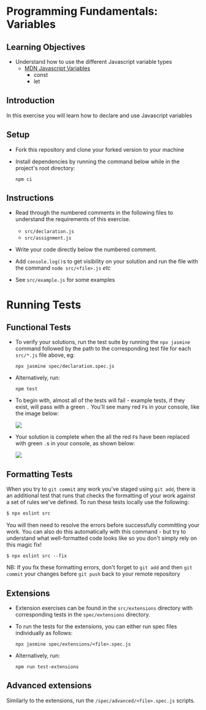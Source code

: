# Programming Fundamentals: Variables

## Learning Objectives

- Understand how to use the different Javascript variable types
  - [MDN Javascript Variables](https://developer.mozilla.org/en-US/docs/Learn/JavaScript/First_steps/Variables)
    - const
    - let

## Introduction

In this exercise you will learn how to declare and use Javascript variables

## Setup

- Fork this repository and clone your forked version to your machine
- Install dependencies by running the command below while in the project's root directory:

  `npm ci`

## Instructions

- Read through the numbered comments in the following files to understand the requirements of this exercise.

  - `src/declaration.js`
  - `src/assignment.js`

- Write your code directly below the numbered comment.

- Add `console.log()`s to get visibility on your solution and run the file with the command `node src/<file>.js` _etc_

- See `src/example.js` for some examples

# Running Tests

## Functional Tests

- To verify your solutions, run the test suite by running the `npx jasmine` command followed by the path to the corresponding test file for each `src/*.js` file above, eg:

  `npx jasmine spec/declaration.spec.js`

- Alternatively, run:

  `npm test`

- To begin with, almost all of the tests will fail - example tests, if they exist, will pass with a green `.` You'll see many red `F`s in your console, like the image below:

  ![](./img/test-fail.png)

- Your solution is complete when the all the red `F`s have been replaced with green `.`s in your console, as shown below:

  ![](./img/test-pass.png)

## Formatting Tests

When you try to `git commit` any work you've staged using `git add`, there is an additional test that runs that checks the formatting of your work against a set of rules we've defined. To run these tests locally use the following:

```sh
$ npx eslint src
```

You will then need to resolve the errors before successfully committing your work. You can also do this automatically with this command - but try to understand what well-formatted code looks like so you don't simply rely on this magic fix!

```
$ npx eslint src --fix
```

NB: If you fix these formatting errors, don't forget to `git add` and then `git commit` your changes before `git push` back to your remote repository

## Extensions

- Extension exercises can be found in the `src/extensions` directory with corresponding tests in the `spec/extensions` directory.

- To run the tests for the extensions, you can either run spec files individually as follows:

  `npx jasmine spec/extensions/<file>.spec.js`

- Alternatively, run:

  `npm run test-extensions`

## Advanced extensions

Similarly to the extensions, run the `/spec/advanced/<file>.spec.js` scripts.
